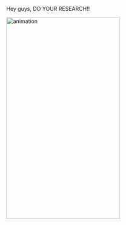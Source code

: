Hey guys, DO YOUR RESEARCH!!

<a href="https://lab.ueda.asia/wp-content/uploads/2016/07/animation.gif"><img src="https://lab.ueda.asia/wp-content/uploads/2016/07/animation.gif" alt="animation" width="300" height="533" class="aligncenter size-full wp-image-1083" /></a>
